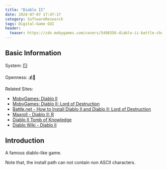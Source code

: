 ```yaml
---
title: "Diablo II"
date: 2024-07-07 17:47:17
category: SoftwareResearch
tags: Digital-Game GUI
header:
  teaser: https://cdn.mobygames.com/covers/5498356-diablo-ii-battle-chest-windows-front-cover.jpg
---
```


## Basic Information

System: 🪟

Openness: 💰📕

Related Sites:

* [MobyGames: Diablo II](https://www.mobygames.com/game/1878/diablo-ii/)
* [MobyGames: Diablo II: Lord of Destruction](https://www.mobygames.com/game/4451/diablo-ii-lord-of-destruction/)
* [Battle.net - How to Install Diablo II and Diablo II: Lord of Destruction](https://us.battle.net/support/en/article/13867)
* [Maxroll - Diablo II: R](https://maxroll.gg/d2/)
* [Diablo II Tomb of Knowledge](http://www.d2tomb.com/)
* [Diablo Wiki - Diablo II](https://diablo-archive.fandom.com/wiki/Diablo_II)

## Introduction

A famous diablo-like game.

Note that, the install path can not contain non ASCII characters.
